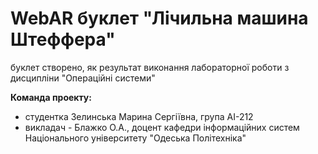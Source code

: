 # WebAR буклет "Лічильна машина Штеффера"
буклет створено, як результат виконання лабораторної роботи з дисципліни
 "Операційні системи"

**Команда проекту:**
+ студентка Зелинська Марина Сергіївна, група АІ-212
+ викладач - Блажко О.А., доцент кафедри інформаційних систем Національного університету "Одеська Політехніка"
